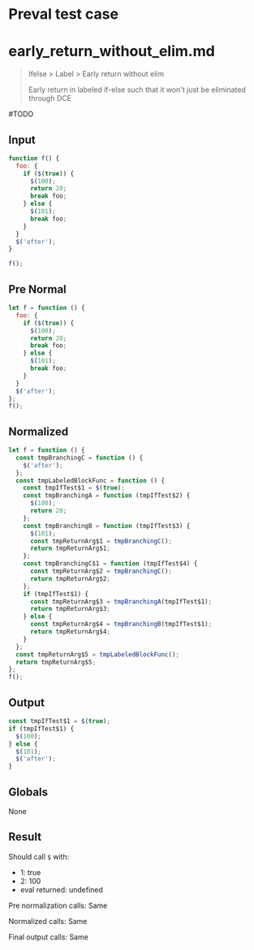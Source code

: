 # Preval test case

# early_return_without_elim.md

> Ifelse > Label > Early return without elim
>
> Early return in labeled if-else such that it won't just be eliminated through DCE

#TODO

## Input

`````js filename=intro
function f() {
  foo: {
    if ($(true)) {
      $(100);
      return 20;
      break foo;
    } else {
      $(101);
      break foo;
    }
  }
  $('after');
}

f();
`````

## Pre Normal

`````js filename=intro
let f = function () {
  foo: {
    if ($(true)) {
      $(100);
      return 20;
      break foo;
    } else {
      $(101);
      break foo;
    }
  }
  $('after');
};
f();
`````

## Normalized

`````js filename=intro
let f = function () {
  const tmpBranchingC = function () {
    $('after');
  };
  const tmpLabeledBlockFunc = function () {
    const tmpIfTest$1 = $(true);
    const tmpBranchingA = function (tmpIfTest$2) {
      $(100);
      return 20;
    };
    const tmpBranchingB = function (tmpIfTest$3) {
      $(101);
      const tmpReturnArg$1 = tmpBranchingC();
      return tmpReturnArg$1;
    };
    const tmpBranchingC$1 = function (tmpIfTest$4) {
      const tmpReturnArg$2 = tmpBranchingC();
      return tmpReturnArg$2;
    };
    if (tmpIfTest$1) {
      const tmpReturnArg$3 = tmpBranchingA(tmpIfTest$1);
      return tmpReturnArg$3;
    } else {
      const tmpReturnArg$4 = tmpBranchingB(tmpIfTest$1);
      return tmpReturnArg$4;
    }
  };
  const tmpReturnArg$5 = tmpLabeledBlockFunc();
  return tmpReturnArg$5;
};
f();
`````

## Output

`````js filename=intro
const tmpIfTest$1 = $(true);
if (tmpIfTest$1) {
  $(100);
} else {
  $(101);
  $('after');
}
`````

## Globals

None

## Result

Should call `$` with:
 - 1: true
 - 2: 100
 - eval returned: undefined

Pre normalization calls: Same

Normalized calls: Same

Final output calls: Same

